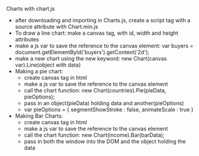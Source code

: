 
<p>Charts with chart.js</p>
<ul>
<li>after downloading and importing in Charts.js, create a script tag  with a source attribute with Chart.min.js</li>
<li>To draw a line chart: make a canvas tag, with id, width and height attributes</li>
<li>make a js var to save the reference to the canvas element: var buyers = document.getElementById('buyers').getContext('2d');</li>
<li>make a new chart using the new keyword: new Chart(canvas var).Line(object with data)</li>
<li>Making a pie chart:<ul>
<li>create canvas tag in html</li>
<li>make a js var to save the reference to the canvas element</li>
<li>call the chart function: new Chart(countries).Pie(pieData, pieOptions);</li>
<li>pass in an object(pieData) holding data and another(pieOptions) </li>
<li>var pieOptions = {
	segmentShowStroke : false,
	animateScale : true
}</li>
</ul>
</li>
<li>Making Bar Charts:<ul>
<li>create canvas tag in html</li>
<li>make a js var to save the reference to the canvas element</li>
<li>call the chart function: new Chart(income).Bar(barData);</li>
<li>pass in both the window into the DOM and the object holding the data</li>
</ul></li>
</ul>
